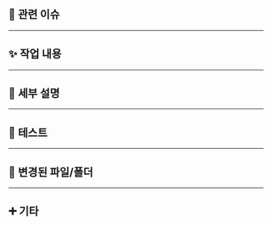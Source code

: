 ## 📌 관련 이슈
<!-- 닫을 이슈 번호를 명시해주세요 
Closes #이슈번호 -->

___ 

## ✨ 작업 내용
<!-- 이번 PR에서 어떤 작업을 했는지 간략히 설명해주세요
e.g.,
- 로그인 API 추가
- JWT 토큰 발급 로직 구현
- 예외 케이스 처리 -->

___ 

## 🔎 세부 설명
<!-- 구현 내용에 관해 구체적으로 적어주세요
e.g.,
- 헬퍼 메서드를 통해 중복 코드를 제거하고, 로직의 재사용성과 가독성을 높였습니다.
- API 호출 시 204 No Content 정상 응답을 기대하고, 404/403 등 에러 응답에 대해 명확하게 예외를 발생시킵니다.-->

___ 

## 🧪 테스트
<!-- 테스트한 내용이나 테스트 방법을 구체적으로 적어주세요
e.g.,
- [x] Postman으로 로그인 테스트
- [x] 유효하지 않은 사용자 정보로 실패 케이스 확인 -->

___ 

## 📁 변경된 파일/폴더
<!-- 변경된 주요 파일 경로나 구조가 있다면 정리해주세요
e.g.,
- `api/v1/endpoints/tag_labeling_router.py`
- `services/llm_service.py`-->

___ 

## ➕ 기타
<!-- 추가적으로 작성할 내용이 있다면 적어주세요 --> 